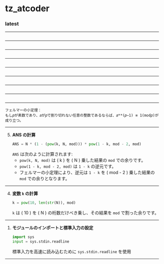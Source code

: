 # tz_atcoder

### latest

---
```

```
---
```

```
---
```

```
---
```

```
---
```

```
---
```

```
---
```

```
---
```

```
---
```
フェルマーの小定理：
もし𝑝が素数であり、𝑎が𝑝で割り切れない任意の整数であるならば、𝑎**(𝑝−1) ≡ 1(mod𝑝)が成り立つ。
```
---
5. **ANS の計算**
    ```python
    ANS = N * (1 - (pow(k, N, mod))) * pow(1 - k, mod - 2, mod)
    ```
    `ANS` は次のように計算されます:
    - `pow(k, N, mod)` は \( k \) を \( N \) 乗した結果の `mod` での余りです。
    - `pow(1 - k, mod - 2, mod)` は `1 - k` の逆元です。
    - フェルマーの小定理により、逆元は `1 - k` を \( mod - 2 \) 乗した結果の `mod` での余りとなります。

---

4. **変数 `k` の計算**
    ```python
    k = pow(10, len(str(N)), mod)
    ```
    `k` は \( 10 \) を \( N \) の桁数だけべき乗し、その結果を `mod` で割った余りです。

---
1. **モジュールのインポートと標準入力の設定**
    ```python
    import sys
    input = sys.stdin.readline
    ```
    標準入力を高速に読み込むために `sys.stdin.readline` を使用
---
